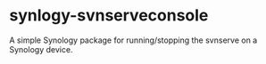 synlogy-svnserveconsole
=======================

A simple Synology package for running/stopping the svnserve on a Synology device.

